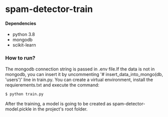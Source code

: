 # spam-detector-train
#### Dependencies
- python 3.8
- mongodb
- scikit-learn

### How to run?
The mongodb connection string is passed in .env file.If the data is not in mongodb, you can insert it by uncommenting '# insert_data_into_mongo(db, 'users')' line in train.py. You can
create a virtual environment, install the requierements.txt and execute the command:
```sh
$ python train.py
```
After the training, a model is going to be created as spam-detector-model.pickle in the project's root folder.